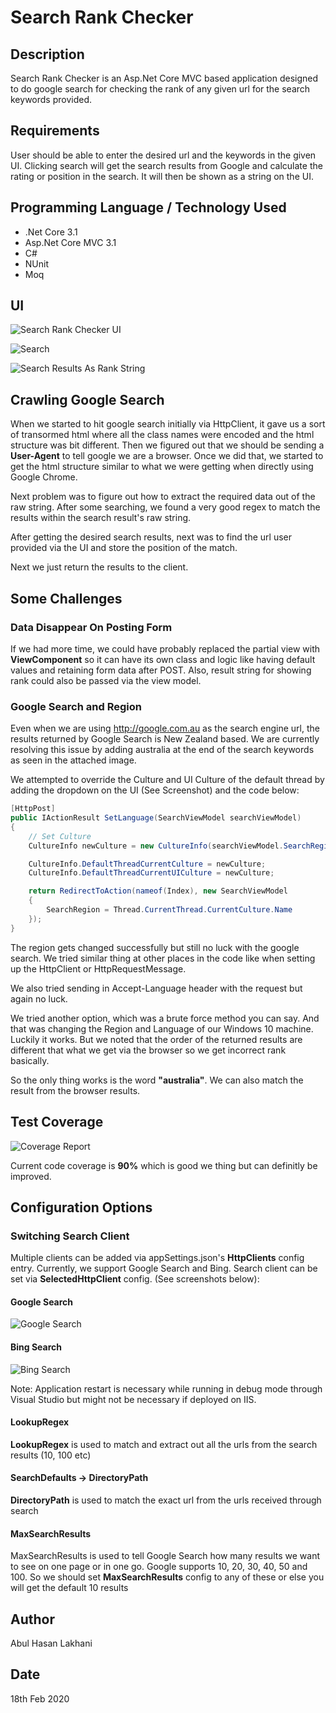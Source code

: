 # Search Rank Checker

## Description

Search Rank Checker is an Asp.Net Core MVC based application designed to do google search for checking the rank of any given url for the search keywords provided.

## Requirements

User should be able to enter the desired url and the keywords in the given UI. Clicking search will get the search results from Google and calculate the rating or position in the search. It will then be shown as a string on the UI.

## Programming Language / Technology Used

* .Net Core 3.1
* Asp.Net Core MVC 3.1
* C#
* NUnit
* Moq

## UI

![Search Rank Checker UI](./Assets/SearchRankChecker_UI.png "Search Rank Checker UI")

![Search](./Assets/SearchRankChecker_Search.png "Search")

![Search Results As Rank String](./Assets/SearchRankChecker_RankString.png "Search Results As Rank String")

## Crawling Google Search

When we started to hit google search initially via HttpClient, it gave us a sort of transormed html where all the class names were encoded and the html structure was bit different. Then we figured out that we should be sending a **User-Agent** to tell google we are a browser. Once we did that, we started to get the html structure similar to what we were getting when directly using Google Chrome.

Next problem was to figure out how to extract the required data out of the raw string. After some searching, we found a very good regex to match the results within the search result's raw string.

After getting the desired search results, next was to find the url user provided via the UI and store the position of the match.

Next we just return the results to the client.

## Some Challenges

### Data Disappear On Posting Form

If we had more time, we could have probably replaced the partial view with **ViewComponent** so it can have its own class and logic like having default values and retaining form data after POST. Also, result string for showing rank could also be passed via the view model.

### Google Search and Region

Even when we are using http://google.com.au as the search engine url, the results returned by Google Search is New Zealand based. We are currently resolving this issue by adding australia at the end of the search keywords as seen in the attached image.

We attempted to override the Culture and UI Culture of the default thread by adding the dropdown on the UI (See Screenshot) and the code below:

```csharp
[HttpPost]
public IActionResult SetLanguage(SearchViewModel searchViewModel)
{
    // Set Culture
    CultureInfo newCulture = new CultureInfo(searchViewModel.SearchRegion);

    CultureInfo.DefaultThreadCurrentCulture = newCulture;
    CultureInfo.DefaultThreadCurrentUICulture = newCulture;

    return RedirectToAction(nameof(Index), new SearchViewModel
    {
        SearchRegion = Thread.CurrentThread.CurrentCulture.Name
    });
}
```

The region gets changed successfully but still no luck with the google search. We tried similar thing at other places in the code like when setting up the HttpClient or HttpRequestMessage.

We also tried sending in Accept-Language header with the request but again no luck.

We tried another option, which was a brute force method you can say. And that was changing the Region and Language of our Windows 10 machine. Luckily it works. But we noted that the order of the returned results are different that what we get via the browser so we get incorrect rank basically.

So the only thing works is the word **"australia"**. We can also match the result from the browser results.

## Test Coverage

![Coverage Report](./Assets/CoverageReport.png "Coverage Report")

Current code coverage is **90%** which is good we thing but can definitly be improved.

## Configuration Options

### Switching Search Client

Multiple clients can be added via appSettings.json's **HttpClients** config entry. Currently, we support Google Search and Bing. Search client can be set via **SelectedHttpClient** config. (See screenshots below):

#### Google Search

![Google Search](./Assets/SwitchingClients_Google.png "Google Search")

#### Bing Search

![Bing Search](./Assets/SwitchingClients_Bing.png "Bing Search")

Note: Application restart is necessary while running in debug mode through Visual Studio but might not be necessary if deployed on IIS.

#### LookupRegex

**LookupRegex** is used to match and extract out all the urls from the search results (10, 100 etc)

#### SearchDefaults -> DirectoryPath

**DirectoryPath** is used to match the exact url from the urls received through search

#### MaxSearchResults

MaxSearchResults is used to tell Google Search how many results we want to see on one page or in one go. Google supports 10, 20, 30, 40, 50 and 100. So we should set **MaxSearchResults** config to any of these or else you will get the default 10 results

## Author

Abul Hasan Lakhani

## Date

18th Feb 2020
